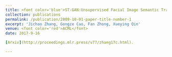 ```yaml
---
title: <font color='blue'>ST-GAN:Unsupervised Facial Image Semantic Transformation using Generative Adversarial Networks</font>
collection: publications
permalink: /publication/2009-10-01-paper-title-number-1
excerpt: 'Jichao Zhang, Gongze Cao, Fan Zhong, Xueying Qin' 
venue: <font color='red'>ACML</font>
date: 2017-9-16

[Arxiv](http://proceedings.mlr.press/v77/zhang17c.html).

---
```

